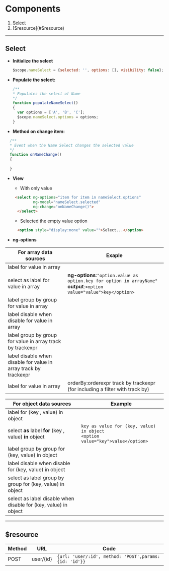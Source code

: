 # Components

1. [Select](#select)
2. [$resource](#$resource)

---

## Select

* **Initialize the select**
  ``` Javascript
  $scope.nameSelect = {selected: '', options: [], visibility: false};
  ```

* **Populate the select:**
  
  ``` Javascript
  /**
  * Populates the select of Name
  */
  function populateNameSelect()
  {
    var options = ['A', 'B', 'C'];
    $scope.nameSelect.options = options;
  }
  ```
* **Method on change item:**
``` Javascript
  /**
  * Event when the Name Select changes the selected value
  */
  function onNameChange()
  {
         
  }
  ```

* **View**
  * With only value
  ``` HTML
   <select ng-options="item for item in nameSelect.options"
           ng-model="nameSelect.selected"
           ng-change="onNameChange()">
    </select>
  ```
  * Selected the empty value option
  ``` HTML
    <option style="display:none" value="">Select...</option>
  ```

* **ng-options** 


| For array data sources | Exaple |
|------------------------| ------ |
| label for value in array |
| select as label for value in array | **ng-options**:`"option.value as option.key for option in arrayName"`</br> **output**:`<option value="value">key</option>` |
| label group by group for value in array                                                                |
| label disable when disable for value in array                                                          |
| label group by group for value in array track by trackexpr                                             |
| label disable when disable for value in array track by trackexpr                                       |
| label for value in array | orderBy:orderexpr track by trackexpr (for including a filter with track by) |


|For object data sources| Example |
| --------------------- | ------- |
|label for (key , value) in object|  |
|select **as** label **for** (key , value) **in** object | `key as value for (key, value) in object` </br> `<option value="key">value</option>` |
|label group by group for (key, value) in object|
|label disable when disable for (key, value) in object|
|select as label group by group for (key, value) in object|
|select as label disable when disable for (key, value) in object|

---

## $resource
| Method | URL | Code |
|--------| --- | ---- |
| POST | user/{id} | `{url: 'user/:id', method: 'POST',params: {id: 'id'}}` |

